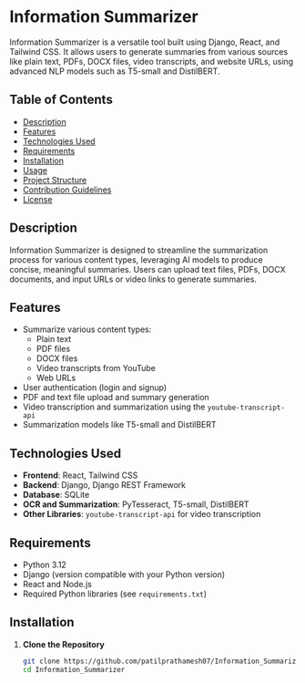 # Information Summarizer

Information Summarizer is a versatile tool built using Django, React, and Tailwind CSS. It allows users to generate summaries from various sources like plain text, PDFs, DOCX files, video transcripts, and website URLs, using advanced NLP models such as T5-small and DistilBERT.

## Table of Contents
- [Description](#description)
- [Features](#features)
- [Technologies Used](#technologies-used)
- [Requirements](#requirements)
- [Installation](#installation)
- [Usage](#usage)
- [Project Structure](#project-structure)
- [Contribution Guidelines](#contribution-guidelines)
- [License](#license)

## Description
Information Summarizer is designed to streamline the summarization process for various content types, leveraging AI models to produce concise, meaningful summaries. Users can upload text files, PDFs, DOCX documents, and input URLs or video links to generate summaries.

## Features
- Summarize various content types:
  - Plain text
  - PDF files
  - DOCX files
  - Video transcripts from YouTube
  - Web URLs
- User authentication (login and signup)
- PDF and text file upload and summary generation
- Video transcription and summarization using the `youtube-transcript-api`
- Summarization models like T5-small and DistilBERT

## Technologies Used
- **Frontend**: React, Tailwind CSS
- **Backend**: Django, Django REST Framework
- **Database**: SQLite
- **OCR and Summarization**: PyTesseract, T5-small, DistilBERT
- **Other Libraries**: `youtube-transcript-api` for video transcription

## Requirements
- Python 3.12
- Django (version compatible with your Python version)
- React and Node.js
- Required Python libraries (see `requirements.txt`)

## Installation
1. **Clone the Repository**
   ```bash
   git clone https://github.com/patilprathamesh07/Information_Summarizer.git
   cd Information_Summarizer
